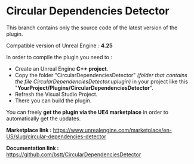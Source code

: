 # Circular Dependencies Detector

This branch contains only the source code of the latest version of the plugin.

Compatible version of Unreal Engine : **4.25**

In order to compile the plugin you need to :
- Create an Unreal Engine **C++ project**.
- Copy the folder "CircularDependenciesDetector" _(folder that contains the file CircularDependenciesDetector.uplugin)_ in your project like this "**YourProject/Plugins/CircularDependenciesDetector**".
- Refresh the Visual Studio Project.
- There you can build the plugin.

You can freely **get the plugin via the UE4 marketplace** in order to automatically get the updates.

**Marketplace link :** https://www.unrealengine.com/marketplace/en-US/slug/circular-dependencies-detector

**Documentation link :** https://github.com/bstt/CircularDependenciesDetector
